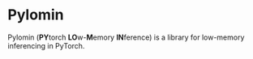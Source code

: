 # Pylomin 

Pylomin (**PY**torch **LO**w-**M**emory **IN**ference) is a library for low-memory inferencing in PyTorch.
